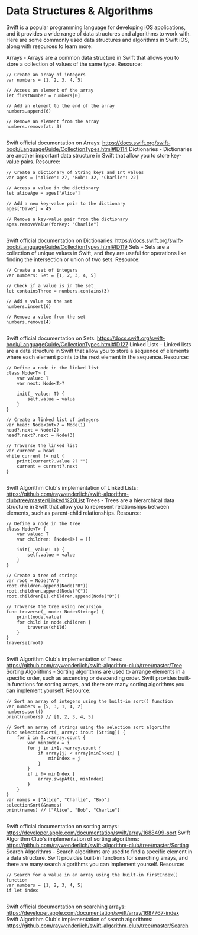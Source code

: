 # Data Structures & Algorithms

Swift is a popular programming language for developing iOS applications, and it provides a wide range of data structures and algorithms to work with. Here are some commonly used data structures and algorithms in Swift iOS, along with resources to learn more:

Arrays - Arrays are a common data structure in Swift that allows you to store a collection of values of the same type.
Resource:

```
// Create an array of integers
var numbers = [1, 2, 3, 4, 5]

// Access an element of the array
let firstNumber = numbers[0]

// Add an element to the end of the array
numbers.append(6)

// Remove an element from the array
numbers.remove(at: 3)


```


Swift official documentation on Arrays: https://docs.swift.org/swift-book/LanguageGuide/CollectionTypes.html#ID114
Dictionaries - Dictionaries are another important data structure in Swift that allow you to store key-value pairs.
Resource:

```
// Create a dictionary of String keys and Int values
var ages = ["Alice": 27, "Bob": 32, "Charlie": 22]

// Access a value in the dictionary
let aliceAge = ages["Alice"]

// Add a new key-value pair to the dictionary
ages["Dave"] = 45

// Remove a key-value pair from the dictionary
ages.removeValue(forKey: "Charlie")


```

Swift official documentation on Dictionaries: https://docs.swift.org/swift-book/LanguageGuide/CollectionTypes.html#ID119
Sets - Sets are a collection of unique values in Swift, and they are useful for operations like finding the intersection or union of two sets.
Resource:

```
// Create a set of integers
var numbers: Set = [1, 2, 3, 4, 5]

// Check if a value is in the set
let containsThree = numbers.contains(3)

// Add a value to the set
numbers.insert(6)

// Remove a value from the set
numbers.remove(4)


```

Swift official documentation on Sets: https://docs.swift.org/swift-book/LanguageGuide/CollectionTypes.html#ID127
Linked Lists - Linked lists are a data structure in Swift that allow you to store a sequence of elements where each element points to the next element in the sequence.
Resource:

```
// Define a node in the linked list
class Node<T> {
    var value: T
    var next: Node<T>?
    
    init(_ value: T) {
        self.value = value
    }
}

// Create a linked list of integers
var head: Node<Int>? = Node(1)
head?.next = Node(2)
head?.next?.next = Node(3)

// Traverse the linked list
var current = head
while current != nil {
    print(current?.value ?? "")
    current = current?.next
}


```

Swift Algorithm Club's implementation of Linked Lists: https://github.com/raywenderlich/swift-algorithm-club/tree/master/Linked%20List
Trees - Trees are a hierarchical data structure in Swift that allow you to represent relationships between elements, such as parent-child relationships.
Resource:

```
// Define a node in the tree
class Node<T> {
    var value: T
    var children: [Node<T>] = []
    
    init(_ value: T) {
        self.value = value
    }
}

// Create a tree of strings
var root = Node("A")
root.children.append(Node("B"))
root.children.append(Node("C"))
root.children[1].children.append(Node("D"))

// Traverse the tree using recursion
func traverse(_ node: Node<String>) {
    print(node.value)
    for child in node.children {
        traverse(child)
    }
}
traverse(root)


```

Swift Algorithm Club's implementation of Trees: https://github.com/raywenderlich/swift-algorithm-club/tree/master/Tree
Sorting Algorithms - Sorting algorithms are used to arrange elements in a specific order, such as ascending or descending order. Swift provides built-in functions for sorting arrays, and there are many sorting algorithms you can implement yourself.
Resource:

```
// Sort an array of integers using the built-in sort() function
var numbers = [5, 3, 1, 4, 2]
numbers.sort()
print(numbers) // [1, 2, 3, 4, 5]

// Sort an array of strings using the selection sort algorithm
func selectionSort(_ array: inout [String]) {
    for i in 0..<array.count {
        var minIndex = i
        for j in i+1..<array.count {
            if array[j] < array[minIndex] {
                minIndex = j
            }
        }
        if i != minIndex {
            array.swapAt(i, minIndex)
        }
    }
}
var names = ["Alice", "Charlie", "Bob"]
selectionSort(&names)
print(names) // ["Alice", "Bob", "Charlie"]


```

Swift official documentation on sorting arrays: https://developer.apple.com/documentation/swift/array/1688499-sort
Swift Algorithm Club's implementation of sorting algorithms: https://github.com/raywenderlich/swift-algorithm-club/tree/master/Sorting
Search Algorithms - Search algorithms are used to find a specific element in a data structure. Swift provides built-in functions for searching arrays, and there are many search algorithms you can implement yourself.
Resource:

```
// Search for a value in an array using the built-in firstIndex() function
var numbers = [1, 2, 3, 4, 5]
if let index


```

Swift official documentation on searching arrays: https://developer.apple.com/documentation/swift/array/1687767-index
Swift Algorithm Club's implementation of search algorithms: https://github.com/raywenderlich/swift-algorithm-club/tree/master/Search
